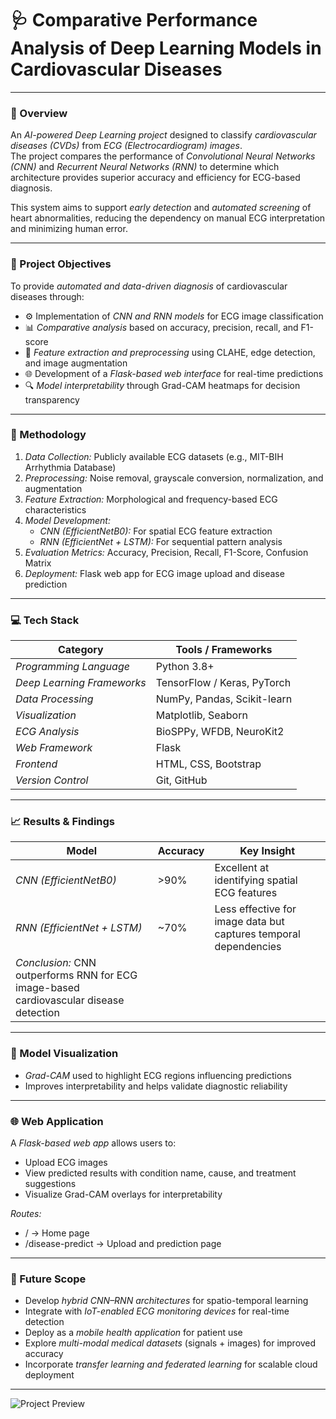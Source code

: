 # 🩺 Comparative Performance Analysis of Deep Learning Models in Cardiovascular Diseases

---

### 📘 Overview
An *AI-powered Deep Learning project* designed to classify *cardiovascular diseases (CVDs)* from *ECG (Electrocardiogram) images*.  
The project compares the performance of *Convolutional Neural Networks (CNN)* and *Recurrent Neural Networks (RNN)* to determine which architecture provides superior accuracy and efficiency for ECG-based diagnosis.

This system aims to support *early detection* and *automated screening* of heart abnormalities, reducing the dependency on manual ECG interpretation and minimizing human error.

---

### 🎯 Project Objectives
To provide *automated and data-driven diagnosis* of cardiovascular diseases through:
- ⚙ Implementation of *CNN and RNN models* for ECG image classification  
- 📊 *Comparative analysis* based on accuracy, precision, recall, and F1-score  
- 🧠 *Feature extraction and preprocessing* using CLAHE, edge detection, and image augmentation  
- 🌐 Development of a *Flask-based web interface* for real-time predictions  
- 🔍 *Model interpretability* through Grad-CAM heatmaps for decision transparency  

---

### 🧩 Methodology
1. *Data Collection:* Publicly available ECG datasets (e.g., MIT-BIH Arrhythmia Database)  
2. *Preprocessing:* Noise removal, grayscale conversion, normalization, and augmentation  
3. *Feature Extraction:* Morphological and frequency-based ECG characteristics  
4. *Model Development:*  
   - *CNN (EfficientNetB0):* For spatial ECG feature extraction  
   - *RNN (EfficientNet + LSTM):* For sequential pattern analysis  
5. *Evaluation Metrics:* Accuracy, Precision, Recall, F1-Score, Confusion Matrix  
6. *Deployment:* Flask web app for ECG image upload and disease prediction  

---

### 💻 Tech Stack
| Category | Tools / Frameworks |
|-----------|--------------------|
| *Programming Language* | Python 3.8+ |
| *Deep Learning Frameworks* | TensorFlow / Keras, PyTorch |
| *Data Processing* | NumPy, Pandas, Scikit-learn |
| *Visualization* | Matplotlib, Seaborn |
| *ECG Analysis* | BioSPPy, WFDB, NeuroKit2 |
| *Web Framework* | Flask |
| *Frontend* | HTML, CSS, Bootstrap |
| *Version Control* | Git, GitHub |

---

### 📈 Results & Findings
| Model | Accuracy | Key Insight |
|--------|-----------|-------------|
| *CNN (EfficientNetB0)* | >90% | Excellent at identifying spatial ECG features |
| *RNN (EfficientNet + LSTM)* | ~70% | Less effective for image data but captures temporal dependencies |
| *Conclusion:* CNN outperforms RNN for ECG image-based cardiovascular disease detection |

---

### 🧠 Model Visualization
- *Grad-CAM* used to highlight ECG regions influencing predictions  
- Improves interpretability and helps validate diagnostic reliability  

---

### 🌐 Web Application
A *Flask-based web app* allows users to:
- Upload ECG images  
- View predicted results with condition name, cause, and treatment suggestions  
- Visualize Grad-CAM overlays for interpretability  

*Routes:*
- / → Home page  
- /disease-predict → Upload and prediction page  

---

### 🚀 Future Scope
- Develop *hybrid CNN–RNN architectures* for spatio-temporal learning  
- Integrate with *IoT-enabled ECG monitoring devices* for real-time detection  
- Deploy as a *mobile health application* for patient use  
- Explore *multi-modal medical datasets* (signals + images) for improved accuracy  
- Incorporate *transfer learning and federated learning* for scalable cloud deployment  

---
![Project Preview](./project_preview.png)
